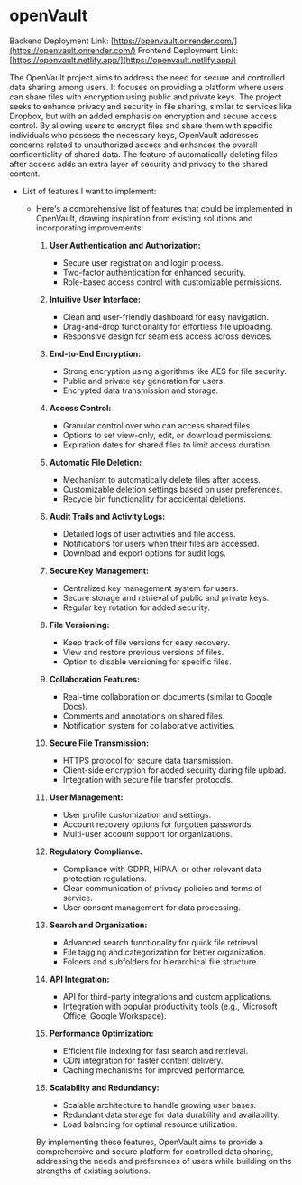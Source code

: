 # openVault

Backend Deployment Link: [https://openvault.onrender.com/](https://openvault.onrender.com/)
Frontend Deployment Link: [https://openvault.netlify.app/](https://openvault.netlify.app/)

The OpenVault project aims to address the need for secure and controlled data sharing among users. It focuses on providing a platform where users can share files with encryption using public and private keys. The project seeks to enhance privacy and security in file sharing, similar to services like Dropbox, but with an added emphasis on encryption and secure access control. By allowing users to encrypt files and share them with specific individuals who possess the necessary keys, OpenVault addresses concerns related to unauthorized access and enhances the overall confidentiality of shared data. The feature of automatically deleting files after access adds an extra layer of security and privacy to the shared content.


- List of features I want to implement:

  - Here's a comprehensive list of features that could be implemented in OpenVault, drawing inspiration from existing solutions and incorporating improvements:

    1. **User Authentication and Authorization:**
        - Secure user registration and login process.
        - Two-factor authentication for enhanced security.
        - Role-based access control with customizable permissions.

    2. **Intuitive User Interface:**
        - Clean and user-friendly dashboard for easy navigation.
        - Drag-and-drop functionality for effortless file uploading.
        - Responsive design for seamless access across devices.

    3. **End-to-End Encryption:**
        - Strong encryption using algorithms like AES for file security.
        - Public and private key generation for users.
        - Encrypted data transmission and storage.

    4. **Access Control:**
        - Granular control over who can access shared files.
        - Options to set view-only, edit, or download permissions.
        - Expiration dates for shared files to limit access duration.

    5. **Automatic File Deletion:**
        - Mechanism to automatically delete files after access.
        - Customizable deletion settings based on user preferences.
        - Recycle bin functionality for accidental deletions.

    6. **Audit Trails and Activity Logs:**
        - Detailed logs of user activities and file access.
        - Notifications for users when their files are accessed.
        - Download and export options for audit logs.

    7. **Secure Key Management:**
        - Centralized key management system for users.
        - Secure storage and retrieval of public and private keys.
        - Regular key rotation for added security.

    8. **File Versioning:**
        - Keep track of file versions for easy recovery.
        - View and restore previous versions of files.
        - Option to disable versioning for specific files.

    9. **Collaboration Features:**
        - Real-time collaboration on documents (similar to Google Docs).
        - Comments and annotations on shared files.
        - Notification system for collaborative activities.

    10. **Secure File Transmission:**
        - HTTPS protocol for secure data transmission.
        - Client-side encryption for added security during file upload.
        - Integration with secure file transfer protocols.

    11. **User Management:**
        - User profile customization and settings.
        - Account recovery options for forgotten passwords.
        - Multi-user account support for organizations.

    12. **Regulatory Compliance:**
        - Compliance with GDPR, HIPAA, or other relevant data protection regulations.
        - Clear communication of privacy policies and terms of service.
        - User consent management for data processing.

    13. **Search and Organization:**
        - Advanced search functionality for quick file retrieval.
        - File tagging and categorization for better organization.
        - Folders and subfolders for hierarchical file structure.

    14. **API Integration:**
        - API for third-party integrations and custom applications.
        - Integration with popular productivity tools (e.g., Microsoft Office, Google Workspace).

    15. **Performance Optimization:**
        - Efficient file indexing for fast search and retrieval.
        - CDN integration for faster content delivery.
        - Caching mechanisms for improved performance.

    16. **Scalability and Redundancy:**
        - Scalable architecture to handle growing user bases.
        - Redundant data storage for data durability and availability.
        - Load balancing for optimal resource utilization.

    By implementing these features, OpenVault aims to provide a comprehensive and secure platform for controlled data sharing, addressing the needs and preferences of users while building on the strengths of existing solutions.
